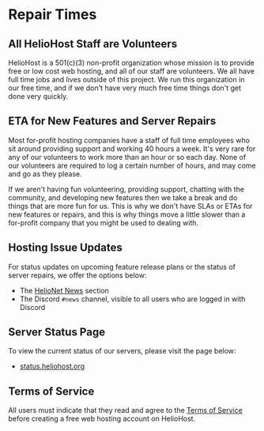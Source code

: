 # Repair Times

## All HelioHost Staff are Volunteers

HelioHost is a 501(c)(3) non-profit organization whose mission is to provide free or low cost web hosting, and all of our staff are volunteers. We all have full time jobs and lives outside of this project. We run this organization in our free time, and if we don't have very much free time things don't get done very quickly. 

## ETA for New Features and Server Repairs

Most for-profit hosting companies have a staff of full time employees who sit around providing support and working 40 hours a week. It's very rare for any of our volunteers to work more than an hour or so each day. None of our volunteers are required to log a certain number of hours, and may come and go as they please. 

If we aren't having fun volunteering, providing support, chatting with the community, and developing new features then we take a break and do things that are more fun for us. This is why we don't have SLAs or ETAs for new features or repairs, and this is why things move a little slower than a for-profit company that you might be used to dealing with.

## Hosting Issue Updates

For status updates on upcoming feature release plans or the status of server repairs, we offer the options below: 

* The [HelioNet News](https://helionet.org/index/forum/1-news/) section
* The Discord `#news` channel, visible to all users who are logged in with Discord

## Server Status Page

To view the current status of our servers, please visit the page below:

* [status.heliohost.org](https://status.heliohost.org/)

## Terms of Service

All users must indicate that they read and agree to the [Terms of Service](hosting/terms.md) before creating a free web hosting account on HelioHost.